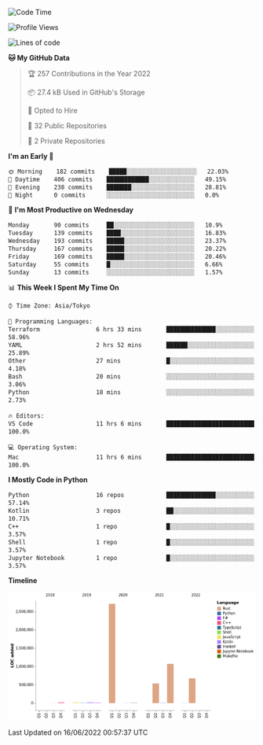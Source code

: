 <!--START_SECTION:waka-->
![Code Time](http://img.shields.io/badge/Code%20Time-0%20secs-blue)

![Profile Views](http://img.shields.io/badge/Profile%20Views-5-blue)

![Lines of code](https://img.shields.io/badge/From%20Hello%20World%20I%27ve%20Written-5%20Million%20lines%20of%20code-blue)

**🐱 My GitHub Data** 

> 🏆 257 Contributions in the Year 2022
 > 
> 📦 27.4 kB Used in GitHub's Storage 
 > 
> 💼 Opted to Hire
 > 
> 📜 32 Public Repositories 
 > 
> 🔑 2 Private Repositories  
 > 
**I'm an Early 🐤** 

```text
🌞 Morning    182 commits    █████░░░░░░░░░░░░░░░░░░░░   22.03% 
🌆 Daytime    406 commits    ████████████░░░░░░░░░░░░░   49.15% 
🌃 Evening    238 commits    ███████░░░░░░░░░░░░░░░░░░   28.81% 
🌙 Night      0 commits      ░░░░░░░░░░░░░░░░░░░░░░░░░   0.0%

```
📅 **I'm Most Productive on Wednesday** 

```text
Monday       90 commits     ██░░░░░░░░░░░░░░░░░░░░░░░   10.9% 
Tuesday      139 commits    ████░░░░░░░░░░░░░░░░░░░░░   16.83% 
Wednesday    193 commits    █████░░░░░░░░░░░░░░░░░░░░   23.37% 
Thursday     167 commits    █████░░░░░░░░░░░░░░░░░░░░   20.22% 
Friday       169 commits    █████░░░░░░░░░░░░░░░░░░░░   20.46% 
Saturday     55 commits     █░░░░░░░░░░░░░░░░░░░░░░░░   6.66% 
Sunday       13 commits     ░░░░░░░░░░░░░░░░░░░░░░░░░   1.57%

```


📊 **This Week I Spent My Time On** 

```text
⌚︎ Time Zone: Asia/Tokyo

💬 Programming Languages: 
Terraform                6 hrs 33 mins       ██████████████░░░░░░░░░░░   58.96% 
YAML                     2 hrs 52 mins       ██████░░░░░░░░░░░░░░░░░░░   25.89% 
Other                    27 mins             █░░░░░░░░░░░░░░░░░░░░░░░░   4.18% 
Bash                     20 mins             ░░░░░░░░░░░░░░░░░░░░░░░░░   3.06% 
Python                   18 mins             ░░░░░░░░░░░░░░░░░░░░░░░░░   2.73%

🔥 Editors: 
VS Code                  11 hrs 6 mins       █████████████████████████   100.0%

💻 Operating System: 
Mac                      11 hrs 6 mins       █████████████████████████   100.0%

```

**I Mostly Code in Python** 

```text
Python                   16 repos            ██████████████░░░░░░░░░░░   57.14% 
Kotlin                   3 repos             ██░░░░░░░░░░░░░░░░░░░░░░░   10.71% 
C++                      1 repo              █░░░░░░░░░░░░░░░░░░░░░░░░   3.57% 
Shell                    1 repo              █░░░░░░░░░░░░░░░░░░░░░░░░   3.57% 
Jupyter Notebook         1 repo              █░░░░░░░░░░░░░░░░░░░░░░░░   3.57%

```


**Timeline**

![Chart not found](https://raw.githubusercontent.com/kitagawa-hr/kitagawa-hr/main/charts/bar_graph.png) 


 Last Updated on 16/06/2022 00:57:37 UTC
<!--END_SECTION:waka-->
